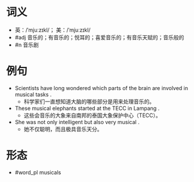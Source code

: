 # 词义
- 英：/ˈmjuːzɪkl/； 美：/ˈmjuːzɪkl/
- #adj 音乐的；有音乐的；悦耳的；喜爱音乐的；有音乐天赋的；音乐般的
- #n 音乐剧
# 例句
- Scientists have long wondered which parts of the brain are involved in musical tasks .
	- 科学家们一直想知道大脑的哪些部分是用来处理音乐的。
- These musical elephants started at the TECC in Lampang .
	- 这些会音乐的大象来自南邦的泰国大象保护中心（TECC）。
- She was not only intelligent but also very musical .
	- 她不仅聪明，而且极具音乐天分。
# 形态
- #word_pl musicals
